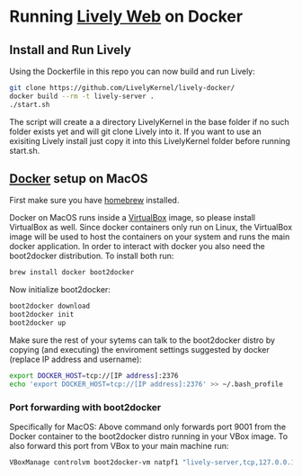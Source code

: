 # Running [Lively Web](https://github.com/LivelyKernel/LivelyKernel) on Docker

## Install and Run Lively

Using the Dockerfile in this repo you can now build and run Lively:

```sh
git clone https://github.com/LivelyKernel/lively-docker/
docker build --rm -t lively-server .
./start.sh
```

The script will create a a directory LivelyKernel in the base folder if no such folder exists yet and will git clone Lively into it. If you want to use an exisiting Lively install just copy it into this LivelyKernel folder before running start.sh.


<!-- -=-=-=-=-=-=-=-=-=-=-=-=-=-=-=-=-=-=-=-=-=-=-=-=- -->



## [Docker](http://www.docker.com/) setup on MacOS

First make sure you have [homebrew](http://brew.sh/) installed.

Docker on MacOS runs inside a [VirtualBox](https://www.virtualbox.org/) image, so please install VirtualBox as well. Since docker containers only run on Linux, the VirtualBox image will be used to host the containers on your system and runs the main docker application. In order to interact with docker you also need the boot2docker distribution. To install both run:

```sh
brew install docker boot2docker
```

Now initialize boot2docker:

```sh
boot2docker download
boot2docker init
boot2docker up
```

Make sure the rest of your sytems can talk to the boot2docker distro by copying (and executing) the enviroment settings suggested by docker (replace IP address and username):

```sh
export DOCKER_HOST=tcp://[IP address]:2376
echo 'export DOCKER_HOST=tcp://[IP address]:2376' >> ~/.bash_profile
```

### Port forwarding with boot2docker

Specifically for MacOS: Above command only forwards port 9001 from the Docker container to the boot2docker distro running in your VBox image. To also forward this port from VBox to your main machine run:

```sh
VBoxManage controlvm boot2docker-vm natpf1 "lively-server,tcp,127.0.0.1,9001,,9001"
```
